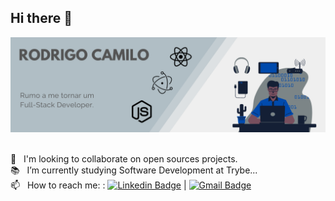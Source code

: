 ## Hi there 👋

<img src="banner.png" />

 <br/> :purple_heart: &nbsp; I'm looking to collaborate on open sources projects.
 <br/> :books: &nbsp; I’m currently studying Software Development at Trybe...
 <br/> 📫 &nbsp; How to reach me: : [![Linkedin Badge](https://img.shields.io/badge/-RodrigoCamilo-blue?style=flat-square&logo=Linkedin&logoColor=white&link=https://www.linkedin.com/in/rodrigo-raymundo/)](https://www.linkedin.com/in/camilo-rodrigo/) 
| 
[![Gmail Badge](https://img.shields.io/badge/-rodrigo.camilo228@gmail.com-c14438?style=flat-square&logo=Gmail&logoColor=white&link=mailto:rodrigo.camilo228@gmail.com)](mailto:rodrigo.camilo228@gmail.com)

<!--
**Azelve/Azelve** is a ✨ _special_ ✨ repository because its `README.md` (this file) appears on your GitHub profile.

Here are some ideas to get you started:

- 🔭 I’m currently working on ...
- 🌱 I’m currently learning ...
- 👯 I’m looking to collaborate on ...
- 🤔 I’m looking for help with ...
- 💬 Ask me about ...
- 📫 How to reach me: ...
- 😄 Pronouns: ...
- ⚡ Fun fact: ...
<br/> 💬  &nbsp; About me: 
-->
